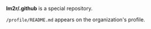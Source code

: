 **lm2r/.github** is a special repository.

`/profile/README.md` appears on the organization's profile.
